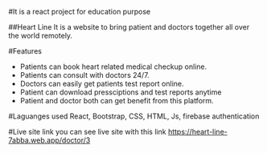 #It is a react project for education purpose

##Heart Line
It is a website to bring patient and doctors together all over the world remotely.

#Features
* Patients can book heart related medical checkup online.
* Patients can consult with doctors 24/7.
* Doctors can easily get patients test report online.
* Patient can download pressciptions and test reports anytime
* Patient and doctor both can get benefit from this platform.


#Laguanges used
React, Bootstrap, CSS, HTML, Js, firebase authentication

#Live site link
you can see live site with this link
https://heart-line-7abba.web.app/doctor/3



